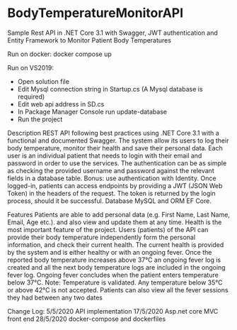# BodyTemperatureMonitorAPI
Sample Rest API in .NET Core 3.1 with Swagger, JWT authentication and Entity Framework  to Monitor Patient Body Temperatures

Run on docker:
docker compose up

Run on VS2019:
- Open solution file
- Edit Mysql connection string in Startup.cs (A Mysql database is required)
- Edit web api address in SD.cs
- In Package Manager Console run update-database
- Run the project


Description
REST API following best practices using .NET Core 3.1 with a functional and documented Swagger. The system allow its users to log their body temperature, monitor their health and save their personal data.
Each user is an individual patient that needs to login with their email and password in order to use the services. The authentication can be as simple as checking the provided username and password against the relevant fields in a database table. Bonus: use authentication with Identity.
Once logged-in, patients can access endpoints by providing a JWT (JSON Web Token) in the headers of the request. The token is returned by the login process, should it be successful. 
Database MySQL and ORM EF Core. 

Features
Patients are able to add personal data (e.g. First Name, Last Name, Email, Age etc.). and also view and update them at any time.
Health is the most important feature of the project. Users (patients) of the API can provide their body temperature independently form the personal information, and check their current health. The current health is provided by the system and is either healthy or with an ongoing fever.
Once the reported body temperature increases above 37°C an ongoing fever log is created and all the next body temperature logs are included in the ongoing fever log. Ongoing fever concludes when the patient enters temperature below 37°C.
Note: Temperature is validated. Any temperature below 35°C or above 42°C is not accepted.
Patients can also view all the fever sessions they had between any two dates

 Change Log:
 5/5/2020 API implementation
 17/5/2020 Asp.net core MVC front end
 28/5/2020 docker-compose and dockerfiles
